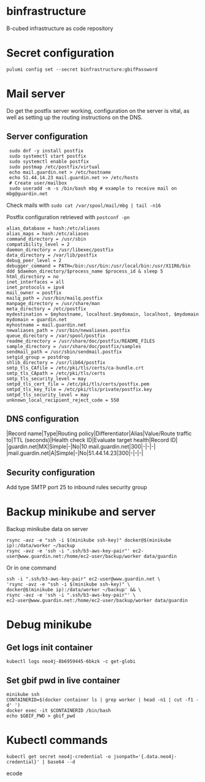 # binfrastructure
B-cubed infrastructure as code repository

# Secret configuration

    pulumi config set --secret binfrastructure:gbifPassword


# Mail server

Do get the postfix server working, configuration on the server is
vital, as well as setting up the routing instructions on the DNS.

## Server configuration

     sudo dnf -y install postfix
     sudo systemctl start postfix
     sudo systemctl enable postfix
     sudo postmap /etc/postfix/virtual
     echo mail.guardin.net > /etc/hostname
     echo 51.44.14.23 mail.guardin.net >> /etc/hosts
     # Create user/mailbox
     sudo useradd -m -s /bin/bash mbg # example to receive mail on mbg@guardin.net

Check mails with `sudo cat /var/spool/mail/mbg | tail -n16`

Postfix configuration retrieved with `postconf -pn`

    alias_database = hash:/etc/aliases
    alias_maps = hash:/etc/aliases
    command_directory = /usr/sbin
    compatibility_level = 2
    daemon_directory = /usr/libexec/postfix
    data_directory = /var/lib/postfix
    debug_peer_level = 2
    debugger_command = PATH=/bin:/usr/bin:/usr/local/bin:/usr/X11R6/bin ddd $daemon_directory/$process_name $process_id & sleep 5
    html_directory = no
    inet_interfaces = all
    inet_protocols = ipv4
    mail_owner = postfix
    mailq_path = /usr/bin/mailq.postfix
    manpage_directory = /usr/share/man
    meta_directory = /etc/postfix
    mydestination = $myhostname, localhost.$mydomain, localhost, $mydomain
    mydomain = guardin.net
    myhostname = mail.guardin.net
    newaliases_path = /usr/bin/newaliases.postfix
    queue_directory = /var/spool/postfix
    readme_directory = /usr/share/doc/postfix/README_FILES
    sample_directory = /usr/share/doc/postfix/samples
    sendmail_path = /usr/sbin/sendmail.postfix
    setgid_group = postdrop
    shlib_directory = /usr/lib64/postfix
    smtp_tls_CAfile = /etc/pki/tls/certs/ca-bundle.crt
    smtp_tls_CApath = /etc/pki/tls/certs
    smtp_tls_security_level = may
    smtpd_tls_cert_file = /etc/pki/tls/certs/postfix.pem
    smtpd_tls_key_file = /etc/pki/tls/private/postfix.key
    smtpd_tls_security_level = may
    unknown_local_recipient_reject_code = 550

## DNS configuration

|Record name|Type|Routing policy|Differentiator|Alias|Value/Route traffic to|TTL (seconds)|Health check ID|Evaluate target health|Record ID|
|guardin.net|MX|Simple|-|No|10 mail.guardin.net|300|-|-|-|
|mail.guardin.net|A|Simple|-|No|51.44.14.23|300|-|-|-|

## Security configuration

Add type SMTP port 25 to inbound rules security group

# Backup minikube and server

Backup minikube data on server

    rsync -avz -e "ssh -i $(minikube ssh-key)" docker@$(minikube ip):/data/worker ~/backup
    rsync -avz -e 'ssh -i ".ssh/b3-aws-key-pair"' ec2-user@www.guardin.net:/home/ec2-user/backup/worker data/guardin
    
Or in one command

    ssh -i ".ssh/b3-aws-key-pair" ec2-user@www.guardin.net \
    'rsync -avz -e "ssh -i $(minikube ssh-key)" \
    docker@$(minikube ip):/data/worker ~/backup' && \
    rsync -avz -e 'ssh -i ".ssh/b3-aws-key-pair"' \
    ec2-user@www.guardin.net:/home/ec2-user/backup/worker data/guardin

# Debug minikube
## Get logs init container

    kubectl logs neo4j-8b6959445-6bkzk -c get-globi

## Set gbif pwd in live container

    minikube ssh
    CONTAINERID=$(docker container ls | grep worker | head -n1 | cut -f1 -d' ')
    docker exec -it $CONTAINERID /bin/bash
    echo $GBIF_PWD > gbif_pwd

# Kubectl commands

    kubectl get secret neo4j-credential -o jsonpath='{.data.neo4j-credential}' | base64 --d
ecode

